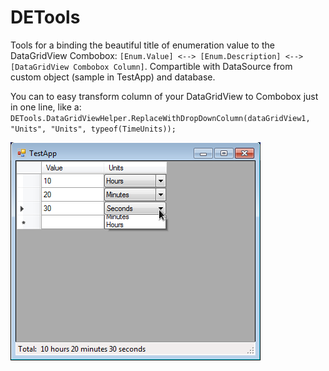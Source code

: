 DETools
=========================

Tools for a binding the beautiful title of enumeration value to the DataGridView Combobox: `[Enum.Value] <--> [Enum.Description] <--> [DataGridView Combobox Column]`.
Compartible with DataSource from custom object (sample in TestApp) and database.

You can to easy transform column of your DataGridView to Combobox just in one line, like a: `DETools.DataGridViewHelper.ReplaceWithDropDownColumn(dataGridView1, "Units", "Units", typeof(TimeUnits));`

![Screen](screen1.png)
